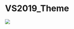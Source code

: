 # VS2019_Theme
![](https://github.com/hexsparky/VS2022_Theme/assets/111631956/adf992ab-6e81-4fe1-aa30-b83136725e68)



